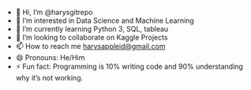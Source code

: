 - 👋 Hi, I’m @harysgitrepo
- 👀 I’m interested in Data Science and Machine Learning
- 🌱 I’m currently learning Python 3, SQL, tableau
- 💞️ I’m looking to collaborate on Kaggle Projects
- 📫 How to reach me harysappleid@gmail.com
- 😄 Pronouns: He/Him
- ⚡ Fun fact: Programming is 10% writing code and 90% understanding why it’s not working.

<!---
harysgitrepo/harysgitrepo is a ✨ special ✨ repository because its `README.md` (this file) appears on your GitHub profile.
You can click the Preview link to take a look at your changes.
--->
